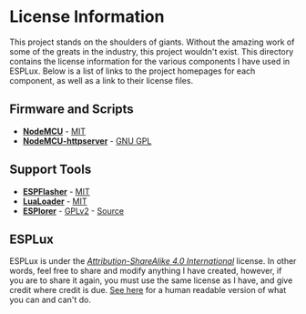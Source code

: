 # License Information

This project stands on the shoulders of giants. Without the amazing work of some of the greats in the industry, this project wouldn't exist. This directory contains the license information for the various components I have used in ESPLux. Below is a list of links to the project homepages for each component, as well as a link to their license files.


## Firmware and Scripts ##

* **[NodeMCU](https://github.com/nodemcu/nodemcu-firmware)** - [MIT](https://github.com/pretenda/ESPLux/blob/master/License%20Information/nodemcu)
* **[NodeMCU-httpserver](https://github.com/marcoskirsch/nodemcu-httpserver)** - [GNU GPL](https://github.com/pretenda/ESPLux/blob/master/License%20Information/nodemcu-httpserver)

## Support Tools ##
* **[ESPFlasher](https://github.com/nodemcu/nodemcu-flasher)** - [MIT](https://github.com/pretenda/ESPLux/blob/master/License%20Information/nodemcu-flasher)
* **[LuaLoader](http://benlo.com/esp8266)** - [MIT](https://github.com/pretenda/ESPLux/blob/master/License%20Information/LuaLoader.md)
* **[ESPlorer](http://esp8266.ru/esplorer/)** - [GPLv2](https://github.com/pretenda/ESPLux/blob/master/License%20Information/ESPlorer.md) - [Source](https://github.com/4refr0nt/ESPlorer)

## ESPLux ##
ESPLux is under the *[Attribution-ShareAlike 4.0 International](https://github.com/pretenda/ESPLux/blob/master/License%20Information/ESPLux.md)* license. In other words, feel free to share and modify anything I have created, however, if you are to share it again, you must use the same license as I have, and give credit where credit is due. [See here](https://creativecommons.org/licenses/by-sa/4.0/) for a human readable version of what you can and can't do.